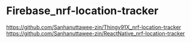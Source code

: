 
# Firebase_nrf-location-tracker

https://github.com/Sanhanuttawee-zin/Thingy91X_nrf-location-tracker
https://github.com/Sanhanuttawee-zin/ReactNative_nrf-location-tracker
